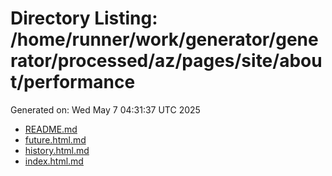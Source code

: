 # Directory Listing: /home/runner/work/generator/generator/processed/az/pages/site/about/performance
Generated on: Wed May  7 04:31:37 UTC 2025

- [README.md](README.md)
- [future.html.md](future.html.md)
- [history.html.md](history.html.md)
- [index.html.md](index.html.md)
